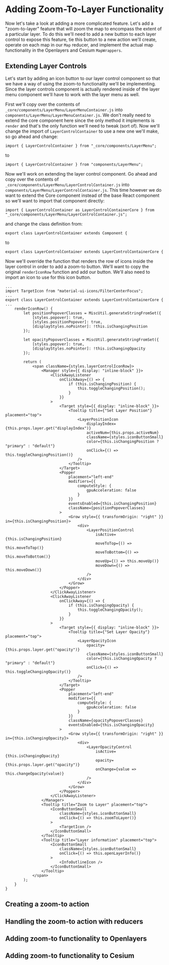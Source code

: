 # Adding Zoom-To-Layer Functionality

Now let's take a look at adding a more complicated feature. Let's add a "zoom-to-layer" feature that will zoom the map to encompass the extent of a particular layer. To do this we'll need to add a new button to each layer control to expose this feature, tie this button to a new action we'll create, operate on each map in our `Map` reducer, and implement the actual map functionality in the Openlayers and Cesium `MapWrappers`.

## Extending Layer Controls

Let's start by adding an icon button to our layer control component so that we have a way of using the zoom-to functionality we'll be implementing. Since the layer controls component is actually rendered inside of the layer menu component we'll have to work with the layer menu as well. 

First we'll copy over the contents of `_core/components/LayerMenu/LayerMenuContainer.js` into `components/LayerMenu/LayerMenuContainer.js`. We don't really need to extend the core component here since the only method it implements is `render` and that's the only function we'll need to tweak (sort of). Now we'll change the import of `LayerControlContainer` to use a new one we'll make, so go ahead and change:
```JS
import { LayerControlContainer } from "_core/components/LayerMenu";
```
to
```JS
import { LayerControlContainer } from "components/LayerMenu";
```

Now we'll work on extending the layer control component. Go ahead and copy over the contents of `_core/components/LayerMenu/LayerControlContainer.js` into `components/LayerMenu/LayerControlContainer.js`. This time however we do want to extend the Core component instead of the base React component so we'll want to import that component directly:

```JS
import { LayerControlContainer as LayerControlContainerCore } from "_core/components/LayerMenu/LayerControlContainer.js";
```

and change the class definition from:
```JS
export class LayerControlContainer extends Component {
```
to
```JS
export class LayerControlContainer extends LayerControlContainerCore {
```

Now we'll override the function that renders the row of icons inside the layer control in order to add a zoom-to button. We'll want to copy the original `renderIconRow` function and add our button. We'll also need to import an icon to use for this icon button.

```JSX
...
import TargetIcon from "material-ui-icons/FilterCenterFocus";
...
export class LayerControlContainer extends LayerControlContainerCore {
...
    renderIconRow() {
        let positionPopoverClasses = MiscUtil.generateStringFromSet({
            [styles.popover]: true,
            [styles.positionPopover]: true,
            [displayStyles.noPointer]: !this.isChangingPosition
        });

        let opacityPopoverClasses = MiscUtil.generateStringFromSet({
            [styles.popover]: true,
            [displayStyles.noPointer]: !this.isChangingOpacity
        });

        return (
            <span className={styles.layerControlIconRow}>
                <Manager style={{ display: "inline-block" }}>
                    <ClickAwayListener
                        onClickAway={() => {
                            if (this.isChangingPosition) {
                                this.toggleChangingPosition();
                            }
                        }}
                    >
                        <Target style={{ display: "inline-block" }}>
                            <Tooltip title={"Set Layer Position"} placement="top">
                                <LayerPositionIcon
                                    displayIndex={this.props.layer.get("displayIndex")}
                                    activeNum={this.props.activeNum}
                                    className={styles.iconButtonSmall}
                                    color={this.isChangingPosition ? "primary" : "default"}
                                    onClick={() => this.toggleChangingPosition()}
                                />
                            </Tooltip>
                        </Target>
                        <Popper
                            placement="left-end"
                            modifiers={{
                                computeStyle: {
                                    gpuAcceleration: false
                                }
                            }}
                            eventsEnabled={this.isChangingPosition}
                            className={positionPopoverClasses}
                        >
                            <Grow style={{ transformOrigin: "right" }} in={this.isChangingPosition}>
                                <div>
                                    <LayerPositionControl
                                        isActive={this.isChangingPosition}
                                        moveToTop={() => this.moveToTop()}
                                        moveToBottom={() => this.moveToBottom()}
                                        moveUp={() => this.moveUp()}
                                        moveDown={() => this.moveDown()}
                                    />
                                </div>
                            </Grow>
                        </Popper>
                    </ClickAwayListener>
                    <ClickAwayListener
                        onClickAway={() => {
                            if (this.isChangingOpacity) {
                                this.toggleChangingOpacity();
                            }
                        }}
                    >
                        <Target style={{ display: "inline-block" }}>
                            <Tooltip title={"Set Layer Opacity"} placement="top">
                                <LayerOpacityIcon
                                    opacity={this.props.layer.get("opacity")}
                                    className={styles.iconButtonSmall}
                                    color={this.isChangingOpacity ? "primary" : "default"}
                                    onClick={() => this.toggleChangingOpacity()}
                                />
                            </Tooltip>
                        </Target>
                        <Popper
                            placement="left-end"
                            modifiers={{
                                computeStyle: {
                                    gpuAcceleration: false
                                }
                            }}
                            className={opacityPopoverClasses}
                            eventsEnabled={this.isChangingOpacity}
                        >
                            <Grow style={{ transformOrigin: "right" }} in={this.isChangingOpacity}>
                                <div>
                                    <LayerOpacityControl
                                        isActive={this.isChangingOpacity}
                                        opacity={this.props.layer.get("opacity")}
                                        onChange={value => this.changeOpacity(value)}
                                    />
                                </div>
                            </Grow>
                        </Popper>
                    </ClickAwayListener>
                </Manager>
                <Tooltip title="Zoom to Layer" placement="top">
                    <IconButtonSmall
                        className={styles.iconButtonSmall}
                        onClick={() => this.zoomToLayer()}
                    >
                        <TargetIcon />
                    </IconButtonSmall>
                </Tooltip>
                <Tooltip title="Layer information" placement="top">
                    <IconButtonSmall
                        className={styles.iconButtonSmall}
                        onClick={() => this.openLayerInfo()}
                    >
                        <InfoOutlineIcon />
                    </IconButtonSmall>
                </Tooltip>
            </span>
        );
    }
}    
```




## Creating a zoom-to action

## Handling the zoom-to action with reducers

## Adding zoom-to functionality to Openlayers

## Adding zoom-to functionality to Cesium
